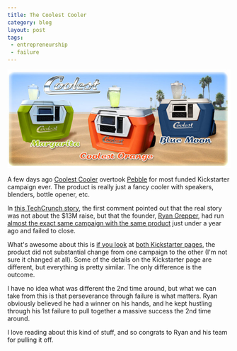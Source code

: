 ```yaml
---
title: The Coolest Cooler
category: blog
layout: post
tags: 
 - entrepreneurship
 - failure
---
```


![coolest](/images/coolest.jpg)

A few days ago [Coolest Cooler](https://www.kickstarter.com/projects/ryangrepper/coolest-cooler-21st-century-cooler-thats-actually) overtook [Pebble](https://www.kickstarter.com/projects/597507018/pebble-e-paper-watch-for-iphone-and-android) for most funded Kickstarter campaign ever. The product is really just a fancy cooler with speakers, blenders, bottle opener, etc.

In [this TechCrunch story](http://techcrunch.com/2014/07/15/the-5-million-cooler/), the first comment pointed out that the real story was not about the $13M raise, but that the founder, [Ryan Grepper](https://www.kickstarter.com/profile/ryangrepper), had run [almost the exact same campaign with the same product](https://www.kickstarter.com/projects/ryangrepper/the-coolest-cooler-with-blender-music-and-so-much/) just under a year ago and failed to close.

What's awesome about this is [if you look](https://www.kickstarter.com/projects/ryangrepper/the-coolest-cooler-with-blender-music-and-so-much/) at [both Kickstarter pages](https://www.kickstarter.com/projects/ryangrepper/coolest-cooler-21st-century-cooler-thats-actually), the product did not substantial change from one campaign to the other (I'm not sure it changed at all). Some of the details on the Kickstarter page are different, but everything is pretty similar. The only difference is the outcome. 

I have no idea what was different the 2nd time around, but what we can take from this is that perseverance through failure is what matters. Ryan obviously believed he had a winner on his hands, and he kept hustling through his 1st failure to pull together a massive success the 2nd time around. 

I love reading about this kind of stuff, and so congrats to Ryan and his team for pulling it off.
